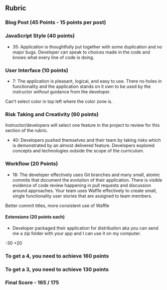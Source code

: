 ## Rubric

### Blog Post (45 Points - 15 points per post)

### JavaScript Style (40 points)

* 35: Application is thoughtfully put together with some duplication and no major bugs. Developer can speak to choices made in the code and knows what every line of code is doing.

### User Interface (10 points)

* 7: The application is pleasant, logical, and easy to use. There no holes in functionality and the application stands on it own to be used by the instructor _without_ guidance from the developer.

Can't select color in top left where the color zone is.

### Risk Taking and Creativity (60 points)

Instructor/developers will select one feature in the project to review for this section of the rubric.

- 40: Developers pushed themselves and their team by taking risks which is demonstrated by an almost delivered feature. Developers explored concepts and technologies outside the scope of the curriculum.

### Workflow (20 Points)

* 18: The developer effectively uses Git branches and many small, atomic commits that document the evolution of their application. There is visible evidence of code review happening in pull requests and discussion around approaches. Your team uses Waffle effectively to create small, single functionality user stories that are assigned to team members.

Better commit titles, more consistent use of Waffle

#### Extensions (20 points each)

- Developer packaged their application for distribution aka you can send me a zip folder with your app and I can use it on my computer.

-30
+20

### To get a 4, you need to achieve 160 points
### To get a 3, you need to achieve 130 points

### Final Score - 165 / 175
